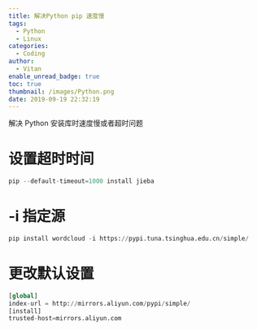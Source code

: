 ```yaml
---
title: 解决Python pip 速度慢
tags:
  - Python
  - Linux
categories:
  - Coding
author:
  - Vitan
enable_unread_badge: true
toc: true
thumbnail: /images/Python.png
date: 2019-09-19 22:32:19
---
```

解决 Python 安装库时速度慢或者超时问题
<!--more-->

# 设置超时时间
```python
pip --default-timeout=1000 install jieba
```

# -i 指定源
```python
pip install wordcloud -i https://pypi.tuna.tsinghua.edu.cn/simple/
```

# 更改默认设置
```python ~/.pip/pip.conf
[global]
index-url = http://mirrors.aliyun.com/pypi/simple/
[install]
trusted-host=mirrors.aliyun.com
```
